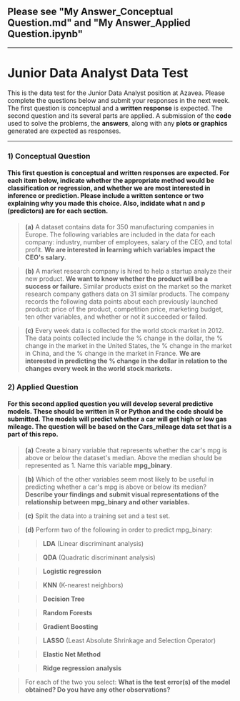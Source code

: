 ## Please see "My Answer_Conceptual Question.md" and "My Answer_Applied Question.ipynb"

---

# Junior Data Analyst Data Test
This is the data test for the Junior Data Analyst position at Azavea. Please complete the questions below and submit your responses in the next week. The first question is conceptual and a **written response** is expected. The second question and its several parts are applied. A submission of the **code** used to solve the problems, the **answers**, along with any **plots or graphics** generated are expected as responses. 

***

### 1) Conceptual Question

#### This first question is conceptual and written responses are expected. For each item below, indicate whether the appropriate method would be classification or regression, and whether we are most interested in inference or prediction. Please include a written sentence or two explaining why you made this choice. Also, indidate what n and p (predictors) are for each section.

> **(a)** A dataset contains data for 350 manufacturing companies in Europe. The following variables are included in the data for each company: industry, number of employees, salary of the CEO, and total profit. **We are interested in learning which variables impact the CEO's salary.** 

> **(b)** A market research company is hired to help a startup analyze their new product. **We want to know whether the product will be a success or failure.** Similar products exist on the market so the market research company gathers data on 31 similar products. The company records the following data points about each previously launched product: price of the product, competition price, marketing budget, ten other variables, and whether or not it succeeded or failed. 

> **(c)** Every week data is collected for the world stock market in 2012. The data points collected include the % change in the dollar, the % change in the market in the United States, the % change in the market in China, and the % change in the market in France. **We are interested in predicting the % change in the dollar in relation to the changes every week in the world stock markets.** 


### 2) Applied Question

#### For this second applied question you will develop several predictive models. These should be written in R or Python and the code should be submitted. The models will predict whether a car will get high or low gas mileage. The question will be based on the Cars_mileage data set that is a part of this repo.

> **(a)** Create a binary variable that represents whether the car's mpg is above or below the dataset's median. Above the median should be represented as 1. Name this variable **mpg_binary**. 

> **(b)** Which of the other variables seem most likely to be useful in predicting whether a car's mpg is above or below its median? **Describe your findings and submit visual representations of the relationship between mpg_binary and other variables.**

> **(c)** Split the data into a training set and a test set.

> **(d)** Perform two of the following in order to predict mpg_binary:

>> **LDA** (Linear discriminant analysis)

>> **QDA** (Quadratic discriminant analysis)

>> **Logistic regression**

>> **KNN** (K-nearest neighbors)

>> **Decision Tree**

>> **Random Forests**

>> **Gradient Boosting**

>> **LASSO** (Least Absolute Shrinkage and Selection Operator)

>> **Elastic Net Method**

>> **Ridge regression analysis**

> For each of the two you select: **What is the test error(s) of the model obtained? Do you have any other observations?**
